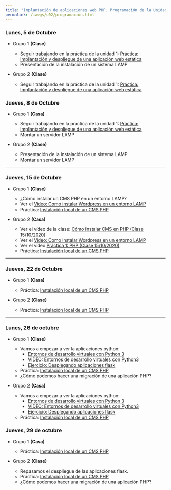 ```yaml
---
title: "Implantación de aplicaciones web PHP. Programación de la Unidad"
permalink: /iawgs/u02/programacion.html
---
```


### Lunes, 5 de Octubre

* Grupo 1 **(Clase)**

    * Seguir trabajando en la práctica de la unidad 1: [Práctica: Implantación y despliegue de una aplicación web estática](../u01/estatica.html)
    * Presentación de la instalación de un sistema LAMP

* Grupo 2 **(Clase)**

    * Seguir trabajando en la práctica de la unidad 1: [Práctica: Implantación y despliegue de una aplicación web estática](../u01/estatica.html)

### Jueves, 8 de Octubre

* Grupo 1 **(Casa)**

    * Seguir trabajando en la práctica de la unidad 1: [Práctica: Implantación y despliegue de una aplicación web estática](../u01/estatica.html)
    * Montar un servidor LAMP

* Grupo 2 **(Clase)**

    * Presentación de la instalación de un sistema LAMP
    * Montar un servidor LAMP

- - - 

### Jueves, 15 de Octubre

* Grupo 1 **(Clase)**

    * ¿Cómo instalar un CMS PHP en un entorno LAMP?
    * Ver el [Vídeo: Como instalar Wordpress en un entorno LAMP](https://www.youtube.com/watch?v=muAKPiPqW6g)
    * Práctica: [Instalación local de un CMS PHP](practica_php1.html)

* Grupo 2 **(Casa)**

    * Ver el vídeo de la clase: [Cómo instalar CMS en PHP (Clase 15/10/2020)](https://www.youtube.com/watch?v=dQGmC8MwjqQ)
    * Ver el [Vídeo: Como instalar Wordpress en un entorno LAMP](https://www.youtube.com/watch?v=muAKPiPqW6g)
    * Ver el vídeo [Práctica 1: PHP (Clase 15/10/2020)](https://www.youtube.com/watch?v=ZnxQL9XNsgY)
    * Práctica: [Instalación local de un CMS PHP](practica_php1.html)

- - -

### Jueves, 22 de Octubre

* Grupo 1 **(Casa)**

    * Práctica: [Instalación local de un CMS PHP](practica_php1.html)

* Grupo 2 **(Clase)**

    * Práctica: [Instalación local de un CMS PHP](practica_php1.html)

- - - 

### Lunes, 26 de octubre

* Grupo 1 **(Clase)**

    * Vamos a empezar a ver la aplicaciones python: 
        * [Entornos de desarrollo virtuales con Python 3](https://openwebinars.net/blog/entornos-de-desarrollo-virtuales-con-python3/)
        * [VIDEO: Entornos de desarrollo virtuales con Python3](https://www.youtube.com/watch?v=h2J6-03MsnQ)
        * [Ejercicio: Desplegando aplicaciones flask](../u03/flask.html)
    * Práctica: [Instalación local de un CMS PHP](practica_php1.html)
    * ¿Cómo podemos hacer una migración de una aplicación PHP?

* Grupo 2 **(Casa)**

    * Vamos a empezar a ver la aplicaciones python: 
        * [Entornos de desarrollo virtuales con Python 3](https://openwebinars.net/blog/entornos-de-desarrollo-virtuales-con-python3/)
        * [VIDEO: Entornos de desarrollo virtuales con Python3](https://www.youtube.com/watch?v=h2J6-03MsnQ)
        * [Ejercicio: Desplegando aplicaciones flask](../u03/flask.html)
    * Práctica: [Instalación local de un CMS PHP](practica_php1.html)

### Jueves, 29 de octubre

* Grupo 1 **(Casa)**

    * Práctica: [Instalación local de un CMS PHP](practica_php1.html)

* Grupo 2 **(Clase)**

    * Repasamos el despliegue de las aplicaciones flask.
    * Práctica: [Instalación local de un CMS PHP](practica_php1.html)
    * ¿Cómo podemos hacer una migración de una aplicación PHP?


